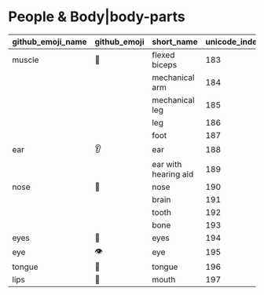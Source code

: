 # People & Body|body-parts

|github_emoji_name|github_emoji|short_name|unicode_index|
|---|---|---|---|
|muscle|:muscle:|flexed biceps|183|
|||mechanical arm|184|
|||mechanical leg|185|
|||leg|186|
|||foot|187|
|ear|:ear:|ear|188|
|||ear with hearing aid|189|
|nose|:nose:|nose|190|
|||brain|191|
|||tooth|192|
|||bone|193|
|eyes|:eyes:|eyes|194|
|eye|:eye:|eye|195|
|tongue|:tongue:|tongue|196|
|lips|:lips:|mouth|197|
